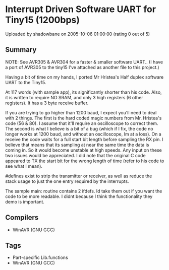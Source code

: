 # Interrupt Driven Software UART for Tiny15 (1200bps)

Uploaded by shadowbane on 2005-10-06 01:00:00 (rating 0 out of 5)

## Summary

NOTE: See AVR305 & AVR304 for a faster & smaller software UART.. (I have a port of AVR305 to the tiny15 I've attached as another file to this project.)


Having a bit of time on my hands, I ported Mr Hristea's Half duplex software UART to the Tiny15.


At 117 words (with sample app), its significantly shorter than his code. Also, it is written to require NO SRAM, and only 3 high registers (6 other registers). It has a 3 byte receive buffer.


If you are trying to go higher than 1200 baud, I expect you'll need to deal with 2 things. The first is the hard coded magic numbers from Mr. Hristea's code (56 & 80). I assume that it'll require an oscilloscope to correct them. The second is what I believe is a bit of a bug (which if I fix, the code no longer works at 1200 baud, and without an oscilloscope, Im at a loss). On a receive the code waits for a full start bit length before sampling the RX pin. I believe that means that its sampling at near the same time the data is coming in. So it would become unstable at high speeds. Any input on these two issues would be appreciated. I did note that the original C code appeared to TX the start bit for the wrong length of time (refer to his code to see what I mean).


#defines exist to strip the transmitter or receiver, as well as reduce the stack usage to just the one entry required by the interrupts.


The sample main: routine contains 2 ifdefs. Id take them out if you want the code to be more readable. I didnt because I think the functionality they demo is important.

## Compilers

- WinAVR (GNU GCC)

## Tags

- Part-specific Lib.functions
- WinAVR (GNU GCC)
